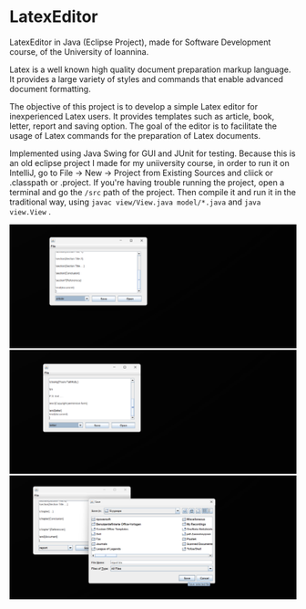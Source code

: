 # LatexEditor
LatexEditor in Java (Eclipse Project), made for Software Development course, of the University of Ioannina.

Latex is a well known high quality document preparation markup language.
It provides a large variety of styles and commands that enable advanced document formatting.

The objective of this project is to develop a simple Latex editor for inexperienced Latex users. It provides 
templates such as article, book, letter, report and saving option.
The goal of the editor is to facilitate the usage of Latex commands for the preparation of Latex documents. 

Implemented using Java Swing for GUI and JUnit for testing.
Because this is an old eclipse project I made for my uniiversity course, in order to run it on IntelliJ, 
go to File → New → Project from Existing Sources and cliick or .classpath or .project. If you're having trouble
running the project, open a terminal and go the ```/src``` path of the project. Then compile it and run it in the traditional
way, using ```javac view/View.java model/*.java``` and ```java view.View``` .      





![ezcv logo](https://raw.githubusercontent.com/TeoOG/LatexEditor/refs/heads/master/Screenshot1_latex.jpg)
![ezcv logo](https://raw.githubusercontent.com/TeoOG/LatexEditor/refs/heads/master/Screenshot2_latex.jpg)
![ezcv logo](https://raw.githubusercontent.com/TeoOG/LatexEditor/refs/heads/master/Screenshot3_latex.png)
